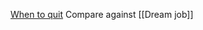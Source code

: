 [When to quit](https://www.linkedin.com/posts/stevenbartlett-123_how-to-know-when-to-quit-something-activity-7179432153070366721-KRts?utm_source=share&utm_medium=member_android)
Compare against [[Dream job]]